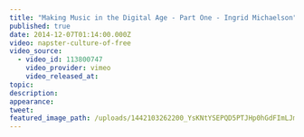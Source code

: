 ```yaml
---
title: "Making Music in the Digital Age - Part One - Ingrid Michaelson"
published: true
date: 2014-12-07T01:14:00.000Z
video: napster-culture-of-free
video_source:
  - video_id: 113800747
    video_provider: vimeo
    video_released_at:
topic:
description:
appearance:
tweet:
featured_image_path: /uploads/1442103262200_YsKNtYSEPQD5PTJHp0hGdFImLJm-p8YZw1KAjv3kR0wiwnmn2p85tSglt3fRN5scVGRurGjXy13WdAH1hTp5Cs2AQqdi4qgV%3Ds1440
---
```

